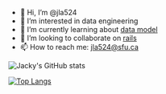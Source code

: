 - 👋 Hi, I’m @jla524
- 👀 I’m interested in data engineering
- 🌱 I’m currently learning about [data model][1]
- 💞️ I’m looking to collaborate on [rails][2]
- 📫 How to reach me: jla524@sfu.ca

![Jacky's GitHub stats][3]

[![Top Langs][4]][5]


[1]: https://docs.python.org/3/reference/datamodel.html
[2]: https://github.com/jla524/rails
[3]: https://github-readme-stats.vercel.app/api?username=jla524&count_private=true
[4]: https://github-readme-stats.vercel.app/api/top-langs/?username=jla524&langs_count=6&layout=compact&hide=jupyter%20notebook&exclude_repo=configuration
[5]: https://github.com/jla524/github-readme-stats
